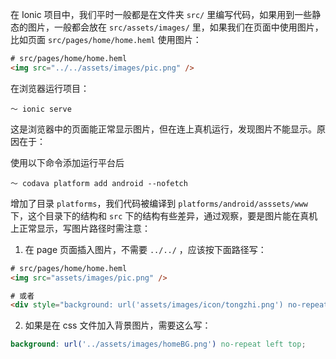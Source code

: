 在 Ionic 项目中，我们平时一般都是在文件夹 `src/` 里编写代码，如果用到一些静态的图片，一般都会放在 `src/assets/images/` 里，如果我们在页面中使用图片，比如页面 `src/pages/home/home.heml` 使用图片：

```html
# src/pages/home/home.heml
<img src="../../assets/images/pic.png" />
```

在浏览器运行项目：

```shell
～ ionic serve
```

这是浏览器中的页面能正常显示图片，但在连上真机运行，发现图片不能显示。原因在于：

使用以下命令添加运行平台后

```shell
～ codava platform add android --nofetch
```

增加了目录 `platforms`，我们代码被编译到 `platforms/android/asssets/www` 下，这个目录下的结构和 `src` 下的结构有些差异，通过观察，要是图片能在真机上正常显示，写图片路径时需注意：

1. 在 page 页面插入图片，不需要 `../../` ，应该按下面路径写：

```html
# src/pages/home/home.heml
<img src="assets/images/pic.png" />

# 或者
<div style="background: url('assets/images/icon/tongzhi.png') no-repeat"></div>
```

2. 如果是在 css 文件加入背景图片，需要这么写：

```scss
background: url('../assets/images/homeBG.png') no-repeat left top;
```


